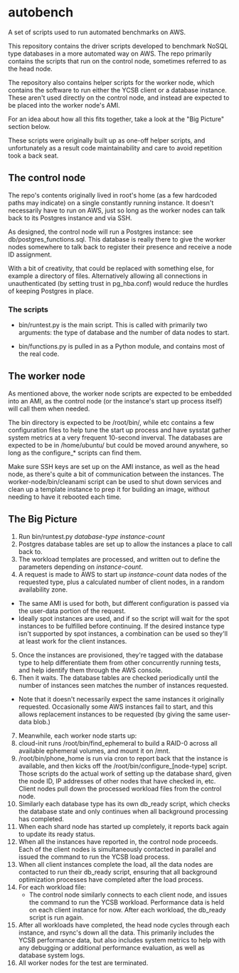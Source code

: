 # autobench
A set of scripts used to run automated benchmarks on AWS.

This repository contains the driver scripts developed to benchmark NoSQL type databases in a more automated way on AWS.  The repo primarily contains the scripts that run on the control node, sometimes referred to as the head node.

The repository also contains helper scripts for the worker node, which contains the software to run either the YCSB client or a database instance.  These aren't used directly on the control node, and instead are expected to be placed into the worker node's AMI.

For an idea about how all this fits together, take a look at the "Big Picture" section below.

These scripts were originally built up as one-off helper scripts, and unfortunately as a result code maintainability and care to avoid repetition took a back seat.

## The control node
The repo's contents originally lived in root's home (as a few hardcoded paths may indicate) on a single constantly running instance.  It doesn't necessarily have to run on AWS, just so long as the worker nodes can talk back to its Postgres instance and via SSH.

As designed, the control node will run a Postgres instance: see db/postgres\_functions.sql.  This database is really there to give the worker nodes somewhere to talk back to register their presence and receive a node ID assignment.

With a bit of creativity, that could be replaced with something else, for example a directory of files.  Alternatively allowing all connections in unauthenticated (by setting trust in pg\_hba.conf) would reduce the hurdles of keeping Postgres in place.

### The scripts
* bin/runtest.py is the main script.  This is called with primarily two arguments: the type of database and the number of data nodes to start.

* bin/functions.py is pulled in as a Python module, and contains most of the real code.

## The worker node
As mentioned above, the worker node scripts are expected to be embedded into an AMI, as the control node (or the instance's start up process itself) will call them when needed.

The bin directory is expected to be /root/bin/, while etc contains a few configuration files to help tune the start up process and have sysstat gather system metrics at a very frequent 10-second inverval.  The databases are expected to be in /home/ubuntu/ but could be moved around anywhere, so long as the configure\_\* scripts can find them.

Make sure SSH keys are set up on the AMI instance, as well as the head node, as there's quite a bit of communication between the instances.  The worker-node/bin/cleanami script can be used to shut down services and clean up a template instance to prep it for building an image, without needing to have it rebooted each time.

## The Big Picture
1. Run bin/runtest.py *database-type* *instance-count*
2. Postgres database tables are set up to allow the instances a place to call back to.
3. The workload templates are processed, and written out to define the parameters depending on *instance-count*.
4. A request is made to AWS to start up *instance-count* data nodes of the requested type, plus a calculated number of client nodes, in a random availability zone.
  * The same AMI is used for both, but different configuration is passed via the user-data portion of the request.
  * Ideally spot instances are used, and if so the script will wait for the spot instances to be fulfilled before continuing.  If the desired instance type isn't supported by spot instances, a combination can be used so they'll at least work for the client instances.
5. Once the instances are provisioned, they're tagged with the database type to help differentiate them from other concurrently running tests, and help identify them through the AWS console.
6. Then it waits.  The database tables are checked periodically until the number of instances seen matches the number of instances requested.
  * Note that it doesn't necessarily expect the same instances it originally requested.  Occasionally some AWS instances fail to start, and this allows replacement instances to be requested (by giving the same user-data blob.)
7. Meanwhile, each worker node starts up:
  1. cloud-init runs /root/bin/find\_ephemeral to build a RAID-0 across all available ephemeral volumes, and mount it on /mnt.
  2. /root/bin/phone\_home is run via cron to report back that the instance is available, and then kicks off the /root/bin/configure\_[node-type] script.  Those scripts do the actual work of setting up the database shard, given the node ID, IP addresses of other nodes that have checked in, etc.  Client nodes pull down the processed workload files from the control node.
  3. Similarly each database type has its own db\_ready script, which checks the database state and only continues when all background processing has completed.
  4. When each shard node has started up completely, it reports back again to update its ready status.
8. When all the instances have reported in, the control node proceeds.  Each of the client nodes is simultaneously contacted in parallel and issued the command to run the YCSB load process.
9. When all client instances complete the load, all the data nodes are contacted to run their db\_ready script, ensuring that all background optimization processes have completed after the load process.
10. For each workload file:
    * The control node similarly connects to each client node, and issues the command to run the YCSB workload.  Performance data is held on each client instance for now.  After each workload, the db\_ready script is run again.
11. After all workloads have completed, the head node cycles through each instance, and rsync's down all the data.  This primarily includes the YCSB performance data, but also includes system metrics to help with any debugging or additional performance evaluation, as well as database system logs.
12. All worker nodes for the test are terminated.
